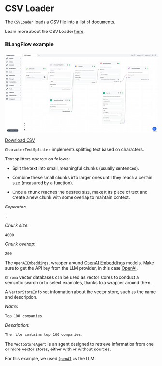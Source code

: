 # CSV Loader

The `CSVLoader` loads a CSV file into a list of documents.

Learn more about the CSV Loader [here](https://python.langchain.com/en/latest/modules/indexes/document_loaders/examples/csv.html?highlight=CSV%20loader).


### ⛓️LangFlow example

![CSV Loader](img/csv-loader.png)

[Download CSV](data/organizations-100.csv)

`CharacterTextSplitter` implements splitting text based on characters.

Text splitters operate as follows:

- Split the text into small, meaningful chunks (usually sentences).

- Combine these small chunks into larger ones until they reach a certain size (measured by a function).

- Once a chunk reaches the desired size, make it its piece of text and create a new chunk with some overlap to maintain context.

*Separator*:

```txt
.
```

*Chunk size*:

```txt
4000
```

*Chunk overlap*:

```txt
200
```

The `OpenAIEmbeddings`, wrapper around [OpenAI Embeddings](https://platform.openai.com/docs/guides/embeddings/what-are-embeddings) models. Make sure to get the API key from the LLM provider, in this case [OpenAI](https://platform.openai.com/).

`Chroma` vector databases can be used as vector stores to conduct a semantic search or to select examples, thanks to a wrapper around them.

A `VectorStoreInfo` set information about the vector store, such as the name and description.

*Name*:

```txt
Top 100 companies
```

*Description*:

```txt
The file contains top 100 companies.
```

The `VectoStoreAgent` is an agent designed to retrieve information from one or more vector stores, either with or without sources.

For this example, we used [`OpenAI`](https://platform.openai.com/) as the LLM.